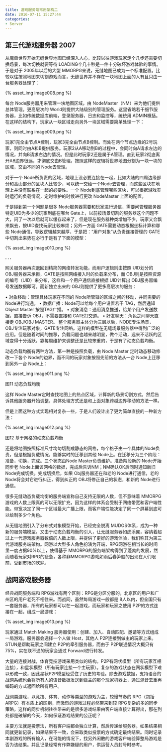 ```yaml
---
title: 游戏服务端常用架构二
date: 2016-07-11 15:27:44
categories:
- Server
---
```





## 第三代游戏服务器 2007

从魔兽世界开始无缝世界地图已经深入人心，比较以往游戏玩家走个几步还需要切换场景，每次切换就要等待 LOADING个几十秒是一件十分破坏游戏体验的事情。于是对于 2005年以后的大型 MMORPG来说，无缝地图已成为一个标准配置。比较以往按照地图来切割游戏而言，无缝世界并不存在一块地图上面的人有且只由一台服务器处理了：
 
 {% asset_img image008.png %}

每台 Node服务器用来管理一块地图区域，由 NodeMaster（NM）来为他们提供总体管理。更高层次的 World则提供大陆级别的管理服务。这里省略若干细节服务器，比如传统数据库前端，登录服务器，日志和监控等，统统用 ADMIN概括。在这样的结构下，玩家从一块区域走向另外一块区域需要简单处理一下：
 
 {% asset_img image009.png %}

玩家1完全由节点A控制，玩家3完全由节点B控制。而处在两个节点边缘的2号玩家，则同时由A和B提供服务。玩家2从A移动到B的过程中，会同时向A请求左边的情况，并向B请求右边的情况。但是此时玩家2还是属于A管理。直到玩家2彻底离开AB边界很远，才彻底交由B管理。按照这样的逻辑将世界地图分割为一块一块的区域，交由不同的 Node去管理。

对于一个 Node所负责的区域，地理上没必要连接在一起，比如大陆的四周边缘部分和高山部分的区块人比较少，可以统一交给一个Node去管理，而这些区块在地理上并没有联系在一起的必要性。一个 Node到底管理哪些区块，可以根据游戏实时运行的负载情况，定时维护的时候进行更改 NodeMaster 上面的配置。

于是碰到第一个问题是很多 Node服务器需要和玩家进行通信，需要问管理服务器特定UID为多少的玩家到底在哪台 Gate上，以前按场景切割的服务器这个问题不大，问了一次以后就可以缓存起来了，但是现在服务器种类增加不少，玩家又会飘来飘去，按UID查找玩家比较麻烦；另外一方面 GATE需要动态根据坐标计算和哪些 Node通信，导致逻辑越来越厚，于是把：“用户对象”从负责连接管理的 GATE中切割出来势在必行于是有了下面的模型：
 
 {% asset_img image010.png %}

**. . .**<!-- more -->

网关服务器再次退回到精简的网络转发功能，而用户逻辑则由按照 UID划分的 OBJ服务器来承担，GATE是按照网络接入时的负载来分布，而 OBJ则是按照资源的编号（UID）来分布，这样和一个用户通信直接根据 UID计算出 OBJ服务器编号发送数据即可。而新独立出来的 OBJ则提供了更多高层次的服务：

•	对象移动：管理具体玩家在不同的 Node所管辖的区域之间的移动，并同需要的 Node进行沟通。
•	数据广播：Node可以给每个用户设置若干 TAG，然后通知 Object Master 按照TAG广播。
•	对象消息：通用消息推送，给某个用户发送数据，直接告诉 OBJ，不需要直接和 GATE打交道。
•	好友聊天：角色之间聊天直接走 OBJ/OBJ MASTER。
整个服务器主体分为三层以后，NODE专注场景，OBJ专注玩家对象，GATE专注网络。这样的模型在无缝场景服务器中得到广泛的应用。但是随着时间的推移，负载问题也越来越明显，做个活动，远来不活跃的区域变得十分活跃，靠每周维护来调整还是比较笨重的，于是有了动态负载均衡。

动态负载均衡有两种方法，第一种是按照负载，由 Node Master 定时动态移动修改一下各个 Node的边界，而不同的玩家对象按照先前的方法从一台 Node上迁移到另外一台 Node上：
 
 {% asset_img image011.png %}

图11 动态负载均衡

这样 Node Master定时查找地图上的热点区域，计算新的场景切割方式，然后告诉其他服务器开始调整，具体处理方式还是和上面对象跨越边界移动的方法一样。

但是上面这种方式实现相对复杂一些，于是人们设计出了更为简单直接的一种新方法：
 
 {% asset_img image012.png %}

图12 基于网格的动态负载均衡

还是将地图按照标准尺寸均匀切割成静态的网格，每个格子由一个具体的Node负责，但是根据负载情况，能够实时的迁移到其他 Node上。在迁移分为三个阶段：准备，切换，完成。三个状态由Node Master负责维护。准备阶段新的 Node开始同步老 Node上面该网格的数据，完成后告诉NM；NM确认OK后同时通知新旧 Node完成切换。完成切换后，如果 Obj服务器还在和老的 Node进行通信，老的 Node将会对它进行纠正，得到纠正的 OBJ将修正自己的状态，和新的 Node进行通信。

很多无缝动态负载均衡的服务端宣称自己支持无限的人数，但不意味着 MMORPG游戏的人数上限真的可以无限扩充，因为这样的体系会受制于网络带宽和客户端性能。带宽决定了同一个区域最大广播上限，而客户端性能决定了同一个屏幕到底可以绘制多少个角色。

从无缝地图引入了分布式对象模型开始，已经完全脱离 MUDOS体系，成为一种新的服务端模型。又由于动态负载均衡的引入，让无缝服务器如虎添翼，容纳着超过上一代游戏服务器数倍的人数上限，并提供了更好的游戏体验，我们称其为第三代游戏服务端架构。网游以大型多人角色扮演为开端，RPG网游在相当长的时间里一度占据90%以上，使得基于 MMORPG的服务端架构得到了蓬勃的发展，然而随着玩家对RPG的疲惫，各种非MMORPG游戏如雨后春笋般的出现在人们眼前，受到市场的欢迎。

## 战网游戏服务器

经典战网服务端和 RPG游戏有两个区别：RPG是分区分服的，北京区的用户和广州区的用户老死不相往来。而战网，虽然每局游戏一般都是 8人以内，但全国只有一套服务器，所有的玩家都可以在一起游戏，而玩家和玩家之使用 P2P的方式连接在一起，组成一局游戏： 

{% asset_img image013.png %}

玩家通过 Match Making 服务器使用：创建、加入、自动匹配、邀请等方式组成一局游戏。服务器会选择一个人做 Host，其他人 P2P连接到做主的玩家上来。STUN是帮助玩家之间建立 P2P的牵引服务器，而由于 P2P联通情况大概只有 75%，实在联不通的玩家会通过 Forward进行转发。

大量的连接对战，体育竞技游戏采用类似的结构。P2P有网状模型（所有玩家互相连接），和星状模型（所有玩家连接一个主玩家）。复杂的游戏状态在网状模型下难以形成一致，因此星状P2P模型经受住了历史的考验。除去游戏数据，支持语音的战网系统也会将所有人的语音数据发送到做主的那个玩家机器上，通过混音去重再编码的方式返回给所有用户。

战网类游戏，以竞技、体育、动作等类型的游戏为主，较慢节奏的 RPG（包括ARPG）有本质上的区别，而激烈的游戏过程必然带来到较 RPG复杂的多的同步策略，这样的同步机制往往带来的是很多游戏结果由客户端直接计算得出，那在到处都是破解的今天，如何保证游戏结果的公正呢？

主要方法就是投票法，所有客户端都会独立计算，然后传递给服务器。如果结果相同就更新记录，如果结果不一致，会采取类似投票的方式确定最终结果。同时记录本剧游戏的所有输入，在可能的情况下，找另外闲散的游戏客户端验算整局游戏是否为该结果。并且记录经常有作弊嫌疑的用户，供运营人员封号时参考。
